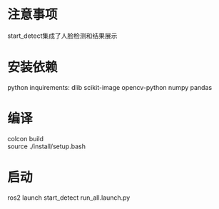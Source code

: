 # 注意事项
start_detect集成了人脸检测和结果展示  

# 安装依赖
python inquirements: dlib scikit-image opencv-python numpy pandas  

# 编译
colcon build  
source ./install/setup.bash  

# 启动
ros2 launch start_detect run_all.launch.py
